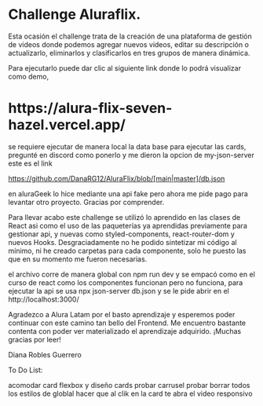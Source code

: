 <h1> Challenge Aluraflix. </h1>

Esta ocasión el challenge trata de la creación de una plataforma de gestión de videos donde podemos agregar nuevos videos, editar su descripción o actualizarlo, eliminarlos y clasificarlos en tres grupos de manera dinámica.

Para ejecutarlo puede dar clic al siguiente link donde lo podrá visualizar como demo,

<h1> https://alura-flix-seven-hazel.vercel.app/ </h1>

se requiere ejecutar de manera local la data base para ejecutar las cards, pregunté en discord como ponerlo y me dieron la opcion de my-json-server este es el link

https://github.com/DanaRG12/AluraFlix/blob/[main|master]/db.json

en aluraGeek lo hice mediante una api fake pero ahora me pide pago para levantar otro proyecto. Gracias por comprender.

Para llevar acabo este challenge se utilizó lo aprendido en las clases de React asi como el uso de las paqueterías ya aprendidas previamente para gestionar api, y nuevas como styled-components, react-router-dom y nuevos Hooks.
Desgraciadamente no he podido sintetizar mi código al mínimo, ni he creado carpetas para cada componente, solo he puesto las que en su momento me fueron necesarias.

el archivo corre de manera global con npm run dev 
y se empacó como en el curso de react como los componentes funcionan pero no funciona, 
para ejecutar la api se usa npx json-server db.json y se le pide abrir en el http://localhost:3000/

Agradezco a Alura Latam por el basto aprendizaje y esperemos poder continuar con este camino tan bello del Frontend. Me encuentro bastante contenta con poder ver materializado el aprendizaje adquirido.
¡Muchas gracias por leer!

Diana Robles Guerrero





To Do List:

acomodar card flexbox y diseño cards
    probar carrusel
    probar borrar todos los estilos de globlal
hacer que al clik en la card te abra el video
responsivo
